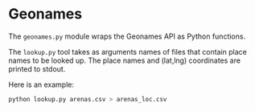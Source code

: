 Geonames
========

The ```geonames.py``` module wraps the Geonames API as Python functions. 


The ```lookup.py``` tool takes as arguments names of files that contain place names to be looked up. The place names and (lat,lng) coordinates are printed to stdout. 

Here is an example:  


```python
python lookup.py arenas.csv > arenas_loc.csv
```





